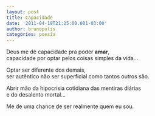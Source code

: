 ```yaml
---
layout: post
title: Capacidade
date: '2011-04-19T21:25:00.001-03:00'
author: brunopulis
categories: poesia
---
```


Deus me dê capacidade pra poder **amar**,<br />
capacidade por optar pelos coisas simples da vida...<br />

Optar ser diferente dos demais,<br />
ser autêntico não ser superficial como tantos outros são.<br />

Abrir mão da hipocrisia cotidiana das mentiras diárias<br />
e do desalento mortal...<br />

Me de uma chance de ser realmente quem eu sou.
